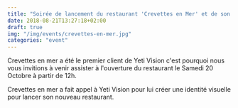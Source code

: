 ```yaml
---
title: "Soirée de lancement du restaurant 'Crevettes en Mer' et de son site avec la collaboration de Yeti Vision"
date: 2018-08-21T13:27:18+02:00
draft: true
img: "/img/events/crevettes-en-mer.jpg"
categories: "event"
---
```


Crevettes en mer a été le premier client de Yeti Vision c'est pourquoi nous vous invitions à venir assister à l'ouverture du restaurant le Samedi 20 Octobre à partir de 12h.

Crevettes en mer a fait appel à Yeti Vision pour lui créer une identité visuelle pour lancer son nouveau restaurant.